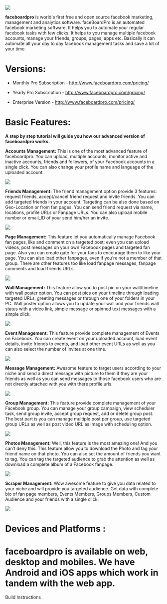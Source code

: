 
![](http://i.imgur.com/DNpntDb.png)


**faceboardpro** is world's first free and open source facebook marketing, management and analytics software.
faceBoardPro is an automated facebook marketing software. It helps you to automate your regular facebook tasks with few clicks. It helps to you manage multiple facebook accounts, manage your friends, groups, pages, apps etc. Basically it can automate all your day to day facebook management tasks and save a lot of your time.


Versions:
===========

* Monthly Pro Subscription - http://www.faceboardpro.com/pricing/

* Yearly Pro Subscription  - http://www.faceboardpro.com/pricing/

* Enterprise Version       - http://www.faceboardpro.com/pricing/


Basic Features: 
===========
**A step by step tutorial will guide you how our advanced version of faceboardpro works.**


**Accounts Management:** This is one of the most advanced feature of faceboardpro. You can upload, multiple accounts, monitor active and inactive accounts, friends and followers, of your Facebook accounts in a single click. You can also change your profile name and language of the uploaded account.


![](http://i.imgur.com/TWTz6wr.png)


**Friends Management:** The friend management option provide 3 features: request friends, accept/cancel friend request and invite friends. You can add targeted friends in your account. Targeting can be also done based on Geo-Location or from fan pages. You can send friend request via name, locations, profile URLs or Fanpage URLs. You can also upload mobile number or email_ID of your send him/her an invite.


![](http://i.imgur.com/RvwneTk.png)


**Page Management:** This feature let you automatically manage Facebook fan pages, like and comment on a targeted post; even you can upload videos, post messages on your own Facebook pages and targeted fan page. Also you can create gate for your fans to encourage them to like your page. You can also load other fanpages, even if you’re not a member of that group. There are other features too like load fanpage messages, fanpage comments and load friends URLs.


![](http://i.imgur.com/DkimPt6.png)


**Wall Management:** This feature allow you to post pic on your wall/timeline with wall poster option. You can post pics on your timeline through loading targeted URLs, greeting messages or through one of your folders in your PC.  Wall poster option allows you to update your wall and your friends wall status with a video link, simple message or spinned text messages with a simple click.


![](http://i.imgur.com/hJXWF9X.png)


**Event Management:** This feature provide complete management of Events on Facebook. You can create event on your uploaded account, load event details, invite friends to events, and load other event URLs as well as you can also select the number of invites at one time.


![](http://i.imgur.com/0TcQtko.png)


**Message Management:** Awesome feature to target users according to your niche and send a direct message with picture to them if they are your friends as well as you can send messages to those facebook users who are not directly attached with you with there profile urls.


![](http://i.imgur.com/WFsoUIm.png)


**Group Management:** This feature provide complete management of your Facebook group. You can manage your group campaign, view scheduler task, send group invite, accept group request, add or delete group post. The best part is you can manage multiple post per group, use targeted group URLs as well as post video URL as image with scheduling option.


![](http://i.imgur.com/JEMmDzr.png)


**Photos Management:** Well, this feature is the most amazing one! And you can’t deny this. This feature allow you to download the Photo and tag your friend name on that photo. You can also set the amount of friends you want to tag.  You can tag the targeted audience to grab the attention as well as download a complete album of a Facebook fanpage.


![](http://i.imgur.com/nDtInRD.png)


**Scraper Management:** Wow awesome feature to give you data related to your niche and will provide you targeted audience.
Get data with complete bio of fan page members, Events Members, Groups Members, Custom Audience and your friends with a single click. 


![](http://i.imgur.com/I5lBzGK.png)


Devices and Platforms : 
=========================
faceboardpro is available on web, desktop and mobiles. We have Android and iOS apps which work in tandem with the web app.
=========================

Build Instructions


